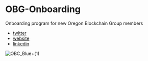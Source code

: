 # OBG-Onboarding
Onboarding program for new Oregon Blockchain Group members

- [twitter](https://twitter.com/oregonblock)
- [website](https://www.oregonblockchain.org/our-mission)
- [linkedin](https://www.linkedin.com/company/oregonblockchain/)

![OBC_Blue+(1)](https://user-images.githubusercontent.com/92950258/198754947-fa4f2c4f-755f-4769-8e83-0b0610d9604f.png)
